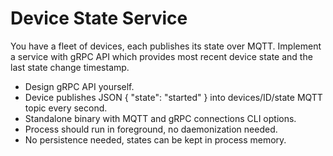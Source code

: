 # Device State Service

You have a fleet of devices, each publishes its state over MQTT. Implement a service with gRPC API which provides most recent device state and the last state change timestamp.

- Design gRPC API yourself.
- Device publishes JSON { "state": "started" } into devices/ID/state MQTT topic every second.
- Standalone binary with MQTT and gRPC connections CLI options.
- Process should run in foreground, no daemonization needed.
- No persistence needed, states can be kept in process memory.